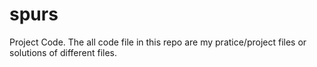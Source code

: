 # spurs
Project Code.
The all code file in this repo are my pratice/project files or solutions of different files.
